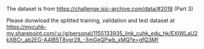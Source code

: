 The dataset is from https://challenge.isic-archive.com/data/#2018 (Part 3)

Please donwload the splitted training, validation and test dataset at https://mycuhk-my.sharepoint.com/:u:/g/personal/1155133935_link_cuhk_edu_hk/EXIWLaU2kXBCr_ab2EG-A4IB5T8vgr28_-3mGeQPwb_xMQ?e=gfQ3Mf